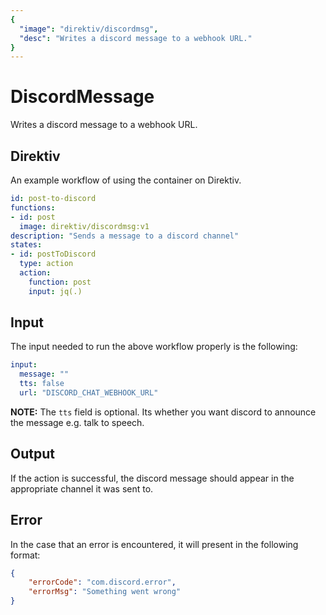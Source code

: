 ```yaml
---
{
  "image": "direktiv/discordmsg",
  "desc": "Writes a discord message to a webhook URL."
}
---
```


# DiscordMessage

Writes a discord message to a webhook URL.

## Direktiv

An example workflow of using the container on Direktiv.

```yaml
id: post-to-discord
functions:
- id: post
  image: direktiv/discordmsg:v1
description: "Sends a message to a discord channel"
states:
- id: postToDiscord
  type: action
  action:
    function: post
    input: jq(.)
```

## Input 

The input needed to run the above workflow properly is the following:

```yaml
input:
  message: ""
  tts: false
  url: "DISCORD_CHAT_WEBHOOK_URL"
```

**NOTE:** The `tts` field is optional. Its whether you want discord to announce the message e.g. talk to speech.

## Output

If the action is successful, the discord message should appear in the appropriate channel it was sent to. 

## Error

In the case that an error is encountered, it will present in the following format:

```json
{
    "errorCode": "com.discord.error",
    "errorMsg": "Something went wrong"
}
```